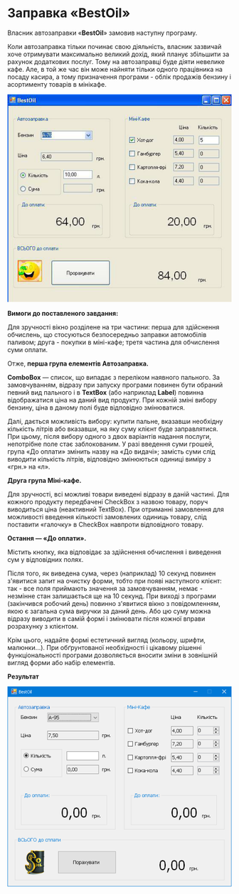 # Заправка «BestOil» #

Власник автозаправки «**BestOil**» замовив наступну програму.

Коли автозаправка тільки починає свою діяльність, власник зазвичай хоче  отримувати максимально великий дохід, який планує збільшити за рахунок  додаткових послуг. Тому на автозаправці буде діяти невелике кафе. Але, в той же час  він може найняти тільки одного працівника на посаду касира, а тому призначення  програми - облік продажів бензину і асортименту товарів в мінікафе.

![](https://raw.githubusercontent.com/Stanislaw-Rudnicki/Windows-Forms/master/Wf04_2_t02_%D0%97%D0%B0%D0%BF%D1%80%D0%B0%D0%B2%D0%BA%D0%B0/Image_01.png)

**Вимоги до поставленого завдання:**

Для зручності вікно розділене на три частини: перша для здійснення обчислень, що стосуються безпосередньо заправки автомобілів паливом; друга - покупки в міні-кафе; третя частина для обчислення суми оплати.

Отже, **перша група елементів Автозаправка.**

**ComboBox** — список, що випадає з переліком наявного пального. За замовчуванням, відразу при запуску програми повинен бути обраний певний вид пального і в **TextBox** (або наприклад **Label**) повинна відображатися ціна на даний вид продукту. При кожній зміні вибору бензину, ціна в даному полі буде відповідно змінюватися.

Далі, дається можливість вибору: купити пальне, вказавши необхідну кількість літрів або вказавши, на яку суму клієнт буде заправлятися. При цьому, після вибору одного з двох варіантів надання послуги, непотрібне поле стає заблокованим. У разі введення суми грошей, група «До оплати» змінить назву на «До видачі»; замість суми слід виводити кількість літрів, відповідно змінюються одиниці виміру з «грн.» на «л».

**Друга група Міні-кафе.**

Для зручності, всі можливі товари виведені відразу в даній частині. Для кожного продукту передбачені CheckBox з назвою товару, поруч виводиться ціна (неактивний TextBox). При отриманні замовлення для можливості введення кількості замовлених одиниць товару, слід поставити «галочку» в CheckBox навпроти відповідного товару.

**Остання — «До оплати».**

Містить кнопку, яка відповідає за здійснення обчислення і виведення сум у відповідних полях.

Після того, як виведена сума, через (наприклад) 10 секунд повинен з'явитися запит на очистку форми, тобто при появі наступного клієнт: так - все поля приймають значення за замовчуванням, немає - незмінне стан залишається ще на 10 секунд. При виході з програми (закінчився робочий день) повинно з'явитися вікно з повідомленням, якою є загальна сума виручки за даний день. Або цю суму можна відразу виводити в самій формі і змінювати після кожної вправи розрахунку з клієнтом.

Крім цього, надайте формі естетичний вигляд (кольору, шрифти, малюнки...). При обґрунтованої необхідності і цікавому рішенні функціональності програми дозволяється вносити зміни в зовнішній вигляд форми або набір елементів.

**Результат**

![](https://github.com/Stanislaw-Rudnicki/Windows-Forms/raw/master/Wf04_2_t02_%D0%97%D0%B0%D0%BF%D1%80%D0%B0%D0%B2%D0%BA%D0%B0/Image_02.png)





<!--stackedit_data:
eyJoaXN0b3J5IjpbNjU2MzA4ODA3LC03Njc3NTUxNTEsLTI2MT
A5NjEyMywtMzI1OTIwMTI3LC0yMDg4NzQ2NjEyLC0xMzA1Mjgx
MTE5LDUyNzQ0Mzg1NiwtODMwMDUzMTgzXX0=
-->